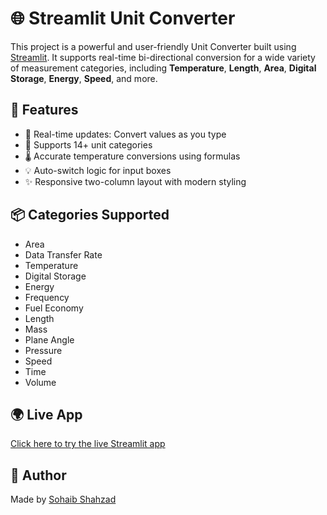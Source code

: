# 🌐 Streamlit Unit Converter

This project is a powerful and user-friendly Unit Converter built using [Streamlit](https://streamlit.io/). It supports real-time bi-directional conversion for a wide variety of measurement categories, including **Temperature**, **Length**, **Area**, **Digital Storage**, **Energy**, **Speed**, and more.

## 🚀 Features

- 🔁 Real-time updates: Convert values as you type
- 📏 Supports 14+ unit categories
- 🌡 Accurate temperature conversions using formulas
- 💡 Auto-switch logic for input boxes
- ✨ Responsive two-column layout with modern styling

## 📦 Categories Supported

- Area  
- Data Transfer Rate  
- Temperature  
- Digital Storage  
- Energy  
- Frequency  
- Fuel Economy  
- Length  
- Mass  
- Plane Angle  
- Pressure  
- Speed  
- Time  
- Volume  

## 🌍 Live App

[Click here to try the live Streamlit app](https://msohaibshahzad-dual-unit-converter.streamlit.app/)

## 👤 Author

Made by [Sohaib Shahzad](https://github.com/MSohaibShahzad)
